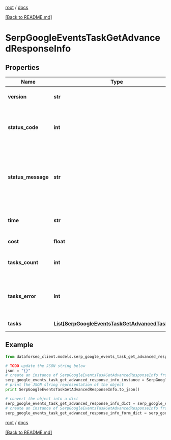 [root](./../ "root") / [docs](./ "docs")

[[Back to README.md]](./../README.md "[Back to README.md]")

# SerpGoogleEventsTaskGetAdvancedResponseInfo

## Properties

Name | Type | Description | Notes
------------ | ------------- | ------------- | -------------
**version** | **str** | the current version of the API | [optional]
**status_code** | **int** | general status code you can find the full list of the response codes here | [optional]
**status_message** | **str** | general informational message you can find the full list of general informational messages here | [optional]
**time** | **str** | total execution time, seconds | [optional]
**cost** | **float** | total tasks cost, USD | [optional]
**tasks_count** | **int** | the number of tasks in the tasks array | [optional]
**tasks_error** | **int** | the number of tasks in the tasks array returned with an error | [optional]
**tasks** | [**List[SerpGoogleEventsTaskGetAdvancedTaskInfo]**](SerpGoogleEventsTaskGetAdvancedTaskInfo.md) | array of tasks | [optional]

## Example

```python
from dataforseo_client.models.serp_google_events_task_get_advanced_response_info import SerpGoogleEventsTaskGetAdvancedResponseInfo

# TODO update the JSON string below
json = "{}"
# create an instance of SerpGoogleEventsTaskGetAdvancedResponseInfo from a JSON string
serp_google_events_task_get_advanced_response_info_instance = SerpGoogleEventsTaskGetAdvancedResponseInfo.from_json(json)
# print the JSON string representation of the object
print SerpGoogleEventsTaskGetAdvancedResponseInfo.to_json()

# convert the object into a dict
serp_google_events_task_get_advanced_response_info_dict = serp_google_events_task_get_advanced_response_info_instance.to_dict()
# create an instance of SerpGoogleEventsTaskGetAdvancedResponseInfo from a dict
serp_google_events_task_get_advanced_response_info_form_dict = serp_google_events_task_get_advanced_response_info.from_dict(serp_google_events_task_get_advanced_response_info_dict)
```

  

[root](./../ "root") / [docs](./ "docs")

[[Back to README.md]](./../README.md "[Back to README.md]")